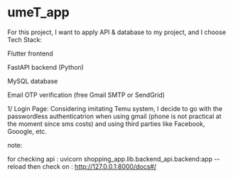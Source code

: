 # umeT_app
For this project, I want to apply API & database to my project, and I choose 
Tech Stack:

Flutter frontend

FastAPI backend (Python)

MySQL database

Email OTP verification (free Gmail SMTP or SendGrid)

1/ Login Page:
Considering imitating Temu system, I decide to go with the passwordless authenticatrion when using gmail (phone is not practical at the moment since sms costs) and using third parties like Facebook, Gooogle, etc.

note: 

for checking api : 
uvicorn shopping_app.lib.backend_api.backend:app --reload 
then check on :
http://127.0.0.1:8000/docs#/

